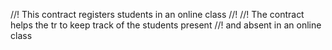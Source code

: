 //! This contract registers students in an online class
//!
//! The contract helps the tr to keep track of the students present
//! and absent in an online class
